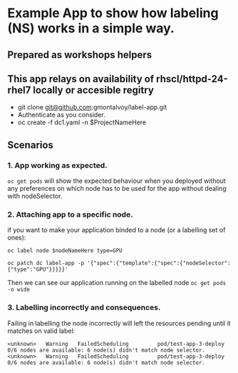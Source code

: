 # Example App to show how labeling (NS) works in a simple way.
## Prepared as workshops helpers

## This app relays on availability of rhscl/httpd-24-rhel7 locally or accesible regitry

* git clone git@github.com:gmontalvoy/label-app.git
* Authenticate as you consider.
* oc create -f dc1.yaml -n $ProjectNameHere

## Scenarios
### 1. App working as expected.

```oc get pods``` will show the expected behaviour when you deployed without any preferences on which node has to be used for the app without dealing with nodeSelector.

### 2. Attaching app to a specific node.

if you want to make your application binded to a node (or a labelling set of ones):

```oc label node $nodeNameHere type=GPU```

```oc patch dc label-app -p '{"spec":{"template":{"spec":{"nodeSelector":{"type":"GPU"}}}}}'```

Then we can see our application running on the labelled node
```oc get pods -o wide```

### 3. Labelling incorrectly and consequences.

Failing in labelling the node incorrectly will left the resources pending until it matches on valid label:

```
<unknown>   Warning   FailedScheduling         pod/test-app-3-deploy              0/6 nodes are available: 6 node(s) didn't match node selector.
<unknown>   Warning   FailedScheduling         pod/test-app-3-deploy              0/6 nodes are available: 6 node(s) didn't match node selector.
```

